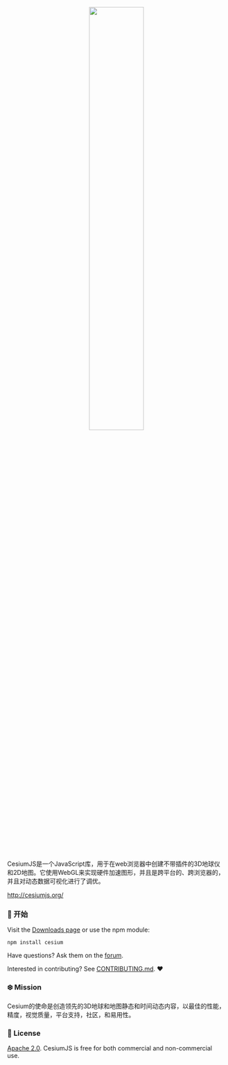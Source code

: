 <p align="center">
<img src="https://github.com/AnalyticalGraphicsInc/cesium/wiki/logos/Cesium_Logo_Color.jpg" width="50%" />
</p>

CesiumJS是一个JavaScript库，用于在web浏览器中创建不带插件的3D地球仪和2D地图。它使用WebGL来实现硬件加速图形，并且是跨平台的、跨浏览器的，并且对动态数据可视化进行了调优。

http://cesiumjs.org/

### :rocket: 开始 ###

Visit the [Downloads page](http://cesiumjs.org/downloads.html) or use the npm module:
```
npm install cesium
```

Have questions?  Ask them on the [forum](http://cesiumjs.org/forum.html).

Interested in contributing?  See [CONTRIBUTING.md](CONTRIBUTING.md). :heart:

### :snowflake: Mission ###

Cesium的使命是创造领先的3D地球和地图静态和时间动态内容，以最佳的性能，精度，视觉质量，平台支持，社区，和易用性。

### :green_book: License ###

[Apache 2.0](http://www.apache.org/licenses/LICENSE-2.0.html).  CesiumJS is free for both commercial and non-commercial use.
